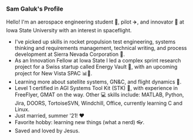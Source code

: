 ### Sam Galuk's Profile
Hello! I'm an aerospace engineering student :triangular_ruler:, pilot :airplane:, and innovator :microscope: at Iowa State University with an interest in spaceflight.

- I've picked up skills in rocket propulsion test engineering, systems thinking and requirements management, technical writing, and process development at Sierra Nevada Corporation :rocket:.
- As an Innovation Fellow at Iowa State I led a complex sprint research project for a Swiss startup called Energy Vault :battery:, with an upcoming project for New Vista SPAC :bar_chart::truck:.
- Learning more about satellite systems, GN&C, and flight dynamics :dizzy:.
- Level 1 certified in AGI Systems Tool Kit (STK) :satellite:, with experience in FreeFlyer, GMAT on the way. Other :computer: skills include: MATLAB, Python, Jira, DOORS, TortoiseSVN, Windchill, Office, currently learning C and Linux.
- Just married, summer '21! :heart:
- Favorite hobby: learning new things (what a nerd) :eyeglasses:.
- Saved and loved by Jesus.
